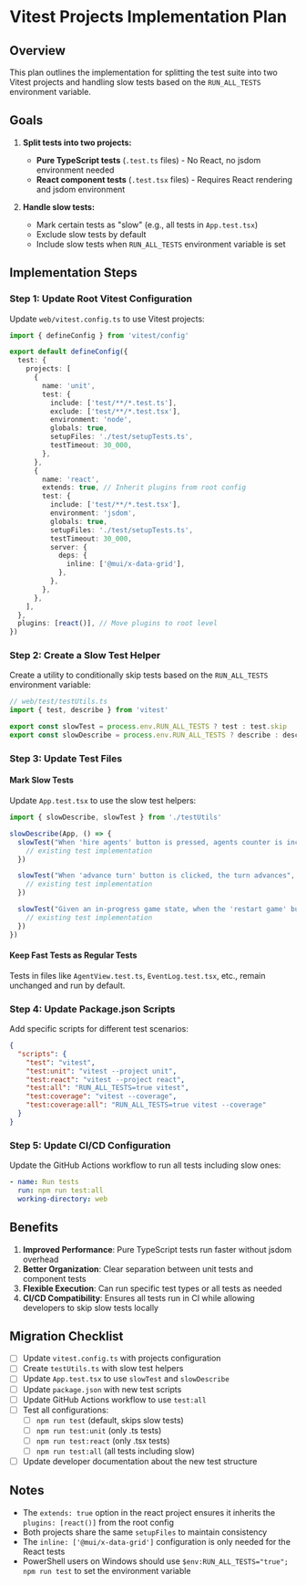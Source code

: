 # Vitest Projects Implementation Plan

## Overview

This plan outlines the implementation for splitting the test suite into two Vitest projects and handling slow tests based on the `RUN_ALL_TESTS` environment variable.

## Goals

1. **Split tests into two projects:**
   - **Pure TypeScript tests** (`.test.ts` files) - No React, no jsdom environment needed
   - **React component tests** (`.test.tsx` files) - Requires React rendering and jsdom environment

2. **Handle slow tests:**
   - Mark certain tests as "slow" (e.g., all tests in `App.test.tsx`)
   - Exclude slow tests by default
   - Include slow tests when `RUN_ALL_TESTS` environment variable is set

## Implementation Steps

### Step 1: Update Root Vitest Configuration

Update `web/vitest.config.ts` to use Vitest projects:

```typescript
import { defineConfig } from 'vitest/config'

export default defineConfig({
  test: {
    projects: [
      {
        name: 'unit',
        test: {
          include: ['test/**/*.test.ts'],
          exclude: ['test/**/*.test.tsx'],
          environment: 'node',
          globals: true,
          setupFiles: './test/setupTests.ts',
          testTimeout: 30_000,
        },
      },
      {
        name: 'react',
        extends: true, // Inherit plugins from root config
        test: {
          include: ['test/**/*.test.tsx'],
          environment: 'jsdom',
          globals: true,
          setupFiles: './test/setupTests.ts',
          testTimeout: 30_000,
          server: {
            deps: {
              inline: ['@mui/x-data-grid'],
            },
          },
        },
      },
    ],
  },
  plugins: [react()], // Move plugins to root level
})
```

### Step 2: Create a Slow Test Helper

Create a utility to conditionally skip tests based on the `RUN_ALL_TESTS` environment variable:

```typescript
// web/test/testUtils.ts
import { test, describe } from 'vitest'

export const slowTest = process.env.RUN_ALL_TESTS ? test : test.skip
export const slowDescribe = process.env.RUN_ALL_TESTS ? describe : describe.skip
```

### Step 3: Update Test Files

#### Mark Slow Tests

Update `App.test.tsx` to use the slow test helpers:

```typescript
import { slowDescribe, slowTest } from './testUtils'

slowDescribe(App, () => {
  slowTest("When 'hire agents' button is pressed, agents counter is incremented from 0 to 1", async () => {
    // existing test implementation
  })

  slowTest("When 'advance turn' button is clicked, the turn advances", async () => {
    // existing test implementation
  })

  slowTest("Given an in-progress game state, when the 'restart game' button is clicked, the game state is reset", async () => {
    // existing test implementation
  })
})
```

#### Keep Fast Tests as Regular Tests

Tests in files like `AgentView.test.ts`, `EventLog.test.tsx`, etc., remain unchanged and run by default.

### Step 4: Update Package.json Scripts

Add specific scripts for different test scenarios:

```json
{
  "scripts": {
    "test": "vitest",
    "test:unit": "vitest --project unit",
    "test:react": "vitest --project react",
    "test:all": "RUN_ALL_TESTS=true vitest",
    "test:coverage": "vitest --coverage",
    "test:coverage:all": "RUN_ALL_TESTS=true vitest --coverage"
  }
}
```

### Step 5: Update CI/CD Configuration

Update the GitHub Actions workflow to run all tests including slow ones:

```yaml
- name: Run tests
  run: npm run test:all
  working-directory: web
```

## Benefits

1. **Improved Performance**: Pure TypeScript tests run faster without jsdom overhead
2. **Better Organization**: Clear separation between unit tests and component tests
3. **Flexible Execution**: Can run specific test types or all tests as needed
4. **CI/CD Compatibility**: Ensures all tests run in CI while allowing developers to skip slow tests locally

## Migration Checklist

- [ ] Update `vitest.config.ts` with projects configuration
- [ ] Create `testUtils.ts` with slow test helpers
- [ ] Update `App.test.tsx` to use `slowTest` and `slowDescribe`
- [ ] Update `package.json` with new test scripts
- [ ] Update GitHub Actions workflow to use `test:all`
- [ ] Test all configurations:
  - [ ] `npm run test` (default, skips slow tests)
  - [ ] `npm run test:unit` (only .ts tests)
  - [ ] `npm run test:react` (only .tsx tests)
  - [ ] `npm run test:all` (all tests including slow)
- [ ] Update developer documentation about the new test structure

## Notes

- The `extends: true` option in the react project ensures it inherits the `plugins: [react()]` from the root config
- Both projects share the same `setupFiles` to maintain consistency
- The `inline: ['@mui/x-data-grid']` configuration is only needed for the React tests
- PowerShell users on Windows should use `$env:RUN_ALL_TESTS="true"; npm run test` to set the environment variable
